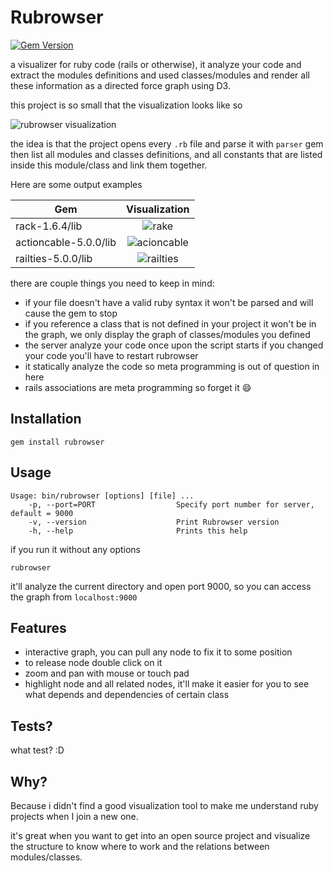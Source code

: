 # Rubrowser

[![Gem Version](https://badge.fury.io/rb/rubrowser.svg)](https://badge.fury.io/rb/rubrowser)

a visualizer for ruby code (rails or otherwise), it analyze your code and extract the modules definitions and used classes/modules and render all these information as a directed force graph using D3.

this project is so small that the visualization looks like so

![rubrowser visualization](http://i.imgur.com/O2tbOJZ.png)

the idea is that the project opens every `.rb` file and parse it with `parser` gem then list all modules and classes definitions, and all constants that are listed inside this module/class and link them together.

Here are some output examples

| Gem        | Visualization    |
| ------------- |:-------------:|
| rack-1.6.4/lib      | ![rake](http://i.imgur.com/4UsCo0a.png) |
| actioncable-5.0.0/lib      | ![acioncable](http://i.imgur.com/Q0Xqjsz.png) |
| railties-5.0.0/lib      | ![railties](http://i.imgur.com/31g10a1.png) |

there are couple things you need to keep in mind:

* if your file doesn't have a valid ruby syntax it won't be parsed and will cause the gem to stop
* if you reference a class that is not defined in your project it won't be in the graph, we only display the graph of classes/modules you defined
* the server analyze your code once upon the script starts if you changed your code you'll have to restart rubrowser
* it statically analyze the code so meta programming is out of question in here
* rails associations are meta programming so forget it :smile:

## Installation


```
gem install rubrowser
```

## Usage


```
Usage: bin/rubrowser [options] [file] ...
    -p, --port=PORT                  Specify port number for server, default = 9000
    -v, --version                    Print Rubrowser version
    -h, --help                       Prints this help
```

if you run it without any options
```
rubrowser
```
it'll analyze the current directory and open port 9000, so you can access the graph from `localhost:9000`

## Features

* interactive graph, you can pull any node to fix it to some position
* to release node double click on it
* zoom and pan with mouse or touch pad
* highlight node and all related nodes, it'll make it easier for you to see what depends and dependencies of certain class


## Tests?

what test? :D

## Why?

Because i didn't find a good visualization tool to make me understand ruby projects when I join a new one.

it's great when you want to get into an open source project and visualize the structure to know where to work and the relations between modules/classes.
